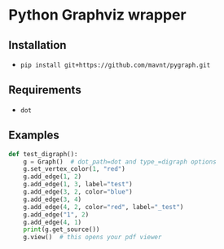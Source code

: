 # Python Graphviz wrapper

## Installation

* `pip install git+https://github.com/mavnt/pygraph.git` 

## Requirements

* `dot` 

## Examples

``` python
def test_digraph():
    g = Graph()  # dot_path=dot and type_=digraph options
    g.set_vertex_color(1, "red")
    g.add_edge(1, 2)
    g.add_edge(1, 3, label="test")
    g.add_edge(3, 2, color="blue")
    g.add_edge(3, 4)
    g.add_edge(4, 2, color="red", label="_test")
    g.add_edge("1", 2)
    g.add_edge(4, 1)
    print(g.get_source())
    g.view()  # this opens your pdf viewer
```

